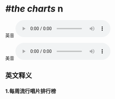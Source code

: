 # ***\#the charts*** n
英音
<audio src="./media/the charts1_AAC.aac" controls="controls"></audio>

美音
<audio src="./media/the charts2_AAC.aac" controls="controls"></audio>



  

英文释义
---
### 1.**每周流行唱片排行榜**  


